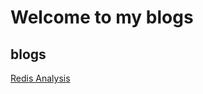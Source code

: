 # Welcome to my blogs

## blogs
[Redis Analysis](https://github.com/Hankin-Liu/hankin.github.io/blob/master/redis/Redis_Analysis.md)